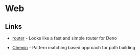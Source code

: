 # Web

## Links

- [router](https://github.com/zhmushan/router) - Looks like a fast and simple router for Deno

- [Chemin](https://deno.land/x/chemin@v8.0.0) - Pattern matching based approach for path building
